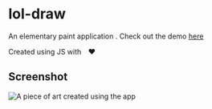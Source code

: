 # lol-draw
An elementary paint application .
Check out the demo [here](https://jaffreyjoy.github.io/lol-draw/)

Created using JS with&emsp;:heart: 

## Screenshot
![A piece of art created using the app](https://i.imgur.com/sYTteSE.png)
